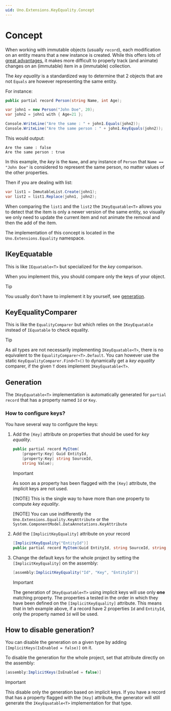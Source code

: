 ```yaml
---
uid: Uno.Extensions.KeyEquality.Concept
---
```

# Concept

When working with immutable objects (usually `record`), each modification on an entity means that a new instance is created.
While this offers lots of [great advantages](https://en.wikipedia.org/wiki/Immutable_object), it makes more difficult to properly track (and animate) changes on an (immutable) item in a (immutable) collection.

The _key equality_ is a standardized way to determine that 2 objects that are not `Equals` are however representing the same entity.

For instance:

```csharp
public partial record Person(string Name, int Age);

var john1 = new Person("John Doe", 20);
var john2 = john1 with { Age=21 };

Console.WriteLine("Are the same : " + john1.Equals(john2));
Console.WriteLine("Are the same person : " + john1.KeyEquals(john2));
```

This would output:

```output
Are the same : false
Are the same person : true
```

In this example, the _key_ is the `Name`, and any instance of `Person` that `Name == "John Doe"` is considered to represent the same person,
no matter values of the other properties.

Then if you are dealing with list:

```csharp
var list1 = ImmutableList.Create(john1);
var list2 = list1.Replace(john1, john2);
```

When comparing the `list1` and the `list2` the `IKeyEquatable<T>` allows you to detect that the item is only a newer version of the same entity,
so visually we only need to update the current item and not animate the removal and then the add of the item.

The implementation of this concept is located in the `Uno.Extensions.Equality` namespace.

## IKeyEquatable<T>

This is like `IEquatable<T>` but specialized for the _key_ comparison.

When you implement this, you should compare only the keys of your object.

> [!TIP]
> You usually don't have to implement it by yourself, see [generation](#generation).

## KeyEqualityComparer

This is like the `EqualityComparer` but which relies on the `IKeyEquatable` instead of `IEquatable` to check equality.

> [!TIP]
> As all types are not necessarily implementing `IKeyEquatable<T>`, there is no equivalent to the `EqualityComparer<T>.Default`.
> You can however use the static `KeyEqualityComparer.Find<T>()` to dynamically get a _key equality_ comparer,
> if the given `T` does implement `IKeyEquatable<T>`.

## Generation

The `IKeyEquatable<T>` implementation is automatically generated for `partial record` that has a property named `Id` or `Key`.

### How to configure keys?

You have several way to configure the keys:

1. Add the `[Key]` attribute on properties that should be used for _key equality_.

    ```csharp
    public partial record MyItem(
    	[property:Key] Guid EntityId,
    	[property:Key] string SourceId,
    	string Value);
    ```

    > [!IMPORTANT]
    > As soon as a property has been flagged with the `[Key]` attribute, the implicit keys are not used.
    >
    > [!NOTE]
    > This is the single way to have more than one property to compute _key equality_.
    >
    > [!NOTE]
    > You can use indifferently the `Uno.Extensions.Equality.KeyAttribute` or the `System.ComponentModel.DataAnnotations.KeyAttribute`

2. Add the `[ImplicitKeyEquality]` attribute on your record

    ```csharp
    [ImplicitKeyEquality("EntityId")]
    public partial record MyItem(Guid EntityId, string SourceId, string Value);
    ```

3. Change the default keys for the whole project by setting the `[ImplicitKeyEquality]` on the assembly:

    ```csharp
    [assembly:ImplicitKeyEquality("Id", "Key", "EntityId")]
    ```

    > [!IMPORTANT]
    > The generation of `IKeyEquatable<T>` using implicit keys will use only **one** matching property.
    > The properties a tested in the order in which they have been defined on the `[ImplicitKeyEquality]` attribute.
    > This means that in teh example above, if a record have 2 properties `Id` and `EntityId`, only the property named `Id` will be used.

## How to disable generation?

You can disable the generation on a given type by adding `[ImplicitKeys(IsEnabled = false)]` on it.

To disable the generation for the whole project, set that attribute directly on the assembly:

```csharp
[assembly:ImplicitKeys(IsEnabled = false)]
```

> [!IMPORTANT]
> This disable only the generation based on implicit keys.
> If you have a record that has a property flagged with the `[Key]` attribute,
> the generator will still generate the `IKeyEquatable<T>` implementation for that type.
